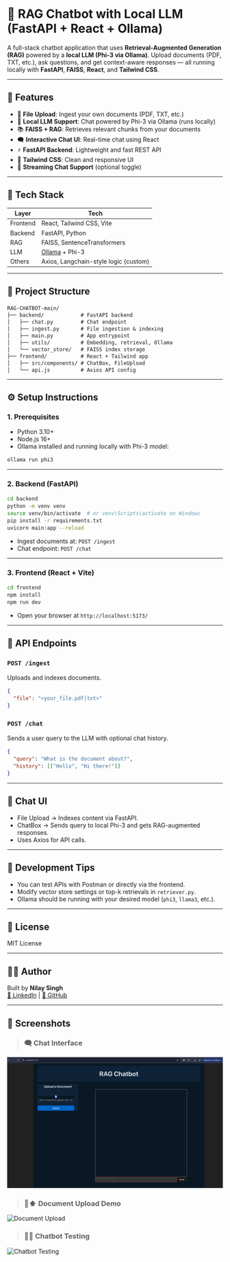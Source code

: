 # 🧠 RAG Chatbot with Local LLM (FastAPI + React + Ollama)

A full-stack chatbot application that uses **Retrieval-Augmented Generation (RAG)** powered by a **local LLM (Phi-3 via Ollama)**. Upload documents (PDF, TXT, etc.), ask questions, and get context-aware responses — all running locally with **FastAPI**, **FAISS**, **React**, and **Tailwind CSS**.

---

## 🚀 Features

- 📄 **File Upload**: Ingest your own documents (PDF, TXT, etc.)
- 🧠 **Local LLM Support**: Chat powered by Phi-3 via Ollama (runs locally)
- 📚 **FAISS + RAG**: Retrieves relevant chunks from your documents
- 🗨️ **Interactive Chat UI**: Real-time chat using React
- ⚡ **FastAPI Backend**: Lightweight and fast REST API
- 🎨 **Tailwind CSS**: Clean and responsive UI
- 🔌 **Streaming Chat Support** (optional toggle)

---

## 🧱 Tech Stack

| Layer     | Tech                                  |
|-----------|---------------------------------------|
| Frontend  | React, Tailwind CSS, Vite             |
| Backend   | FastAPI, Python                       |
| RAG       | FAISS, SentenceTransformers           |
| LLM       | [Ollama](https://ollama.com/) + Phi-3 |
| Others    | Axios, Langchain-style logic (custom) |

---

## 📂 Project Structure

```
RAG-CHATBOT-main/
├── backend/            # FastAPI backend
│   ├── chat.py         # Chat endpoint
│   ├── ingest.py       # File ingestion & indexing
│   ├── main.py         # App entrypoint
│   ├── utils/          # Embedding, retrieval, Ollama
│   └── vector_store/   # FAISS index storage
├── frontend/           # React + Tailwind app
│   ├── src/components/ # ChatBox, FileUpload
│   └── api.js          # Axios API config
```

---

## ⚙️ Setup Instructions

### 1. Prerequisites

- Python 3.10+
- Node.js 16+
- Ollama installed and running locally with Phi-3 model:

```bash
ollama run phi3
```

---

### 2. Backend (FastAPI)

```bash
cd backend
python -m venv venv
source venv/bin/activate  # or venv\Scripts\activate on Windows
pip install -r requirements.txt
uvicorn main:app --reload
```

- Ingest documents at: `POST /ingest`
- Chat endpoint: `POST /chat`

---

### 3. Frontend (React + Vite)

```bash
cd frontend
npm install
npm run dev
```

- Open your browser at `http://localhost:5173/`

---

## 📡 API Endpoints

### `POST /ingest`
Uploads and indexes documents.
```json
{
  "file": "<your_file.pdf|txt>"
}
```

### `POST /chat`
Sends a user query to the LLM with optional chat history.
```json
{
  "query": "What is the document about?",
  "history": [["Hello", "Hi there!"]]
}
```

---

## 💬 Chat UI

- File Upload → Indexes content via FastAPI.
- ChatBox → Sends query to local Phi-3 and gets RAG-augmented responses.
- Uses Axios for API calls.

---

## 🧪 Development Tips

- You can test APIs with Postman or directly via the frontend.
- Modify vector store settings or top-k retrievals in `retriever.py`.
- Ollama should be running with your desired model (`phi3`, `llama3`, etc.).

---

## 📝 License

MIT License

---

## 🙋‍♂️ Author

Built by **Nilay Singh**  
[🔗 LinkedIn](https://www.linkedin.com) | [🐙 GitHub](https://github.com)

---

## 📸 Screenshots

> ### 🗨️ Chat Interface
![Chat UI](./Screenshots/Frontend.png)

>### 📄⬆️ Document Upload Demo
![Document Upload](./Screenshots/DocumentUploading_1.gif)

>### 🤖🧪 Chatbot Testing
![Chatbot Testing](./Screenshots/RAG-CHATBOT_testing.gif)


